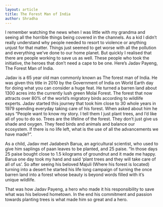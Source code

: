 ```yaml
---
layout: article
title: The Forest Man of India
author: Shradha
---
```


I remember watching the news when I was little with my grandma and seeing all the horrible things being covered in the channels. As a kid I didn’t really understand why people needed to resort to violence or anything unjust for that matter. Things just seemed to get worse with all the pollution and everything we’ve done to our home planet. But quickly I realised that there are people working to save us as well. These people who took the initiative, the heroes that don’t need a cape to be one. Here’s Jadav Payeng, The Forest Man of India. 

Jadav is a 65 year old man commonly known as The forest man of India. He was given this title in 2010 by the Government of India on World Earth day for doing what you can consider a huge feat. He turned a barren land about 1300 acres into the currently lush green Molai Forest. The forest that now attracts over 80% of the world’s migratory birds according to wildlife experts. Jadav started this journey that took him close to 30 whole years in 1979 spending everyday taking care of his forest. When asked about him he says “People want to know my story. I tell them I just plant trees, and I’d like all of you to do so. Trees are the lifeline of the forest. They don’t just give us shade and oxygen. They feed birds and animals and balance our ecosystem. If there is no life left, what is the use of all the advancements we have made?”. 

As a child, Jadav met Jadabesh Barua, an agricultural scientist, who used to give him saplings of paan leaves to be planted, and 25 paise. “In those days 25 paise bought close to 1.5 kilograms of groundnut and it made me happy. Barua one day took my hand and said ‘plant trees and they will take care of all of us’. So after seeing his beloved Majuli (Where his forest is located) turning into a desert he started his life long campaign of turning the once barren land into a forest whose beauty is beyond words filled with it’s unique wildlife.

That was how Jadav Payeng, a hero who made it his responsibility to save what was his beloved hometown. In the end his commitment and passion towards planting trees is what made him so great and a hero.

